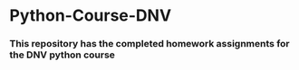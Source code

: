 # Python-Course-DNV
### This repository has the completed homework assignments for the DNV python course
